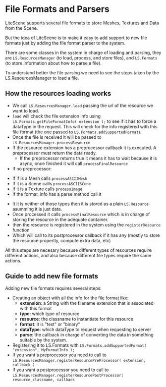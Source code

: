 # File Formats and Parsers #

LiteScene supports several file formats to store Meshes, Textures and Data from the Scene.

But the idea of LiteScene is to make it easy to add support to new file formats just by adding the file format parser to the system.

There are some classes in the system in charge of loading and parsing, they are ```LS.ResourcesManager``` (to load, process, and store files), and ```LS.Formats``` (to store information about how to parse a file).

To understand better the file parsing we need to see the steps taken by the LS.ResourcesManager to load a file.

## How the resources loading works ##

- We call ```LS.ResourcesManager.load``` passing the url of the resource we want to load.
- ```load``` will check the file extension info using ```LS.Formats.getFileFormatInfo( extension );``` to see if it has to force a dataType in the request. This will check for the info registered with this file format (the one passed to ```LS.Formats.addSupportedFormat```).
- Once the file is received it will be passed to ```LS.ResourcesManager.processResource```
- If the resource extension has a preprocessor callback it is executed. A preprocessor must return the data ready.
  * If the preprocessor returns true it means it has to wait because it is async, once finished it will call ```processFinalResource```
- If no preprocessor:
 * If if is a Mesh calls ```processASCIIMesh```
 * If it is a Scene calls ```processASCIISCene```
 * If it is a Texture calls ```processImage```
 * If the format_info has a parse method call it
- It it is neither of those types then it is stored as a plain ```LS.Resource``` asumming it is just data.
- Once processed it calls ```processFinalResource``` which is in charge of storing the resource in the adequate container.
- then the resource is registered in the system using the ```registerResource``` function
- Which will call to its postprocessor callback if it has any (mostly to store the resource propertly, compute extra data, etc)

All this steps are necesary because different types of resources require different actions, and also because different file types require the same actions.

## Guide to add new file formats ##

Adding new file formats requires several steps:

- Creating an object with all the info for the file format like:
  * **extension**: a String with the filename extension that is associated with this format
  * **type**: which type of resource
  * **resource**: the classname to instantiate for this resource
  * **format**: it is "text" or "binary"
  * **dataType**: which dataType to request when requesting to server
  * **parse**: the callback in charge of converting the data in something suitable by the system.
- Registering it to LS.Formats with ```LS.Formats.addSupportedFormat( "extension", MyFormatInfo );```
- If you want a preprocessor you need to call to ```LS.ResourcesManager.registerResourcePreProcessor( extension, callback )```
- If you want a postprocessor you need to call to ```LS.ResourcesManager.registerResourcePostProcessor( resource_classname, callback```




